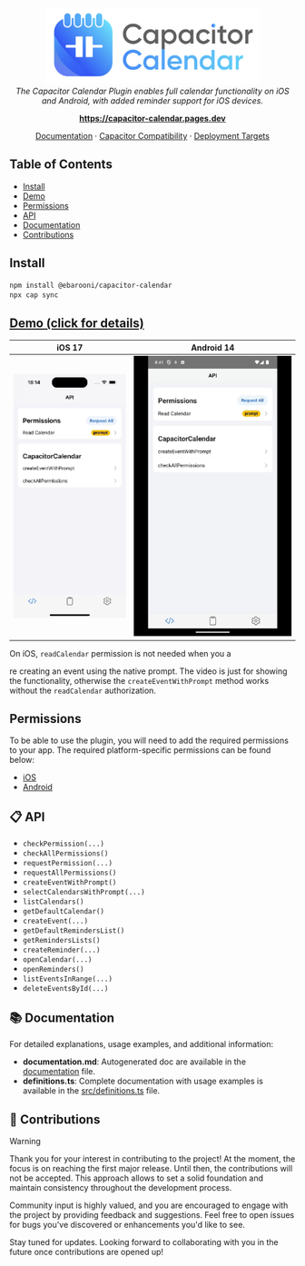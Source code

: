 <p align="center">
  <img src="assets/images/text-logo.png" alt="capacitor-calendar-logo" height="136"/>
  <br>
    <em>
        The Capacitor Calendar Plugin enables full calendar functionality on iOS and Android, with added reminder support for iOS devices.
    </em>
</p>
<p align="center">
    <a href="https://capacitor-calendar.pages.dev/"><strong>https://capacitor-calendar.pages.dev</strong></a>
    <br>
</p>
<p align="center">
    <a href="documentation.md">Documentation</a>
    ·
    <a href="SECURITY.md#capacitor-compatibility">Capacitor Compatibility</a>
    ·
    <a href="SECURITY.md#deployment-targets">Deployment Targets</a>
    <br>
</p>

## Table of Contents

- [Install](#install)
- [Demo](#demo--click-for-details-)
- [Permissions](#permissions)
- [API](#-api)
- [Documentation](#-documentation)
- [Contributions](#-contributions)

## Install

```bash
npm install @ebarooni/capacitor-calendar
npx cap sync
```

## [Demo (click for details)](./example/README.md)

|                 iOS 17                 |                 Android 14                 |
| :------------------------------------: | :----------------------------------------: |
| ![](./example/src/assets/ios-demo.gif) | ![](./example/src/assets/android-demo.gif) |

On iOS, `readCalendar` permission is not needed when you a

re creating an event using the native prompt.
The video is just for showing the functionality, otherwise the `createEventWithPrompt` method works without the `readCalendar` authorization.

## Permissions

To be able to use the plugin, you will need to add the required permissions to your app. The required platform-specific
permissions can be found below:

- [iOS](./ios/PERMISSIONS.md)
- [Android](./android/PERMISSIONS.md)

## 📋 API

- `checkPermission(...)`
- `checkAllPermissions()`
- `requestPermission(...)`
- `requestAllPermissions()`
- `createEventWithPrompt()`
- `selectCalendarsWithPrompt(...)`
- `listCalendars()`
- `getDefaultCalendar()`
- `createEvent(...)`
- `getDefaultRemindersList()`
- `getRemindersLists()`
- `createReminder(...)`
- `openCalendar(...)`
- `openReminders()`
- `listEventsInRange(...)`
- `deleteEventsById(...)`

## 📚 Documentation

For detailed explanations, usage examples, and additional information:

- **documentation.md**: Autogenerated doc are available in the [documentation](documentation.md) file.
- **definitions.ts**: Complete documentation with usage examples is available in the [src/definitions.ts](src/definitions.ts) file.

## 💙 Contributions

> [!WARNING]
> Thank you for your interest in contributing to the project! At the moment, the focus is on reaching the first major
> release. Until then, the contributions will not be accepted. This approach allows to set a solid
> foundation and maintain consistency throughout the development process.
>
> Community input is highly valued, and you are encouraged to engage with the project by providing feedback and suggestions.
> Feel free to open issues for bugs you've discovered or enhancements you'd like to see.
>
> Stay tuned for updates. Looking forward to collaborating with you in the future once contributions are opened up!
